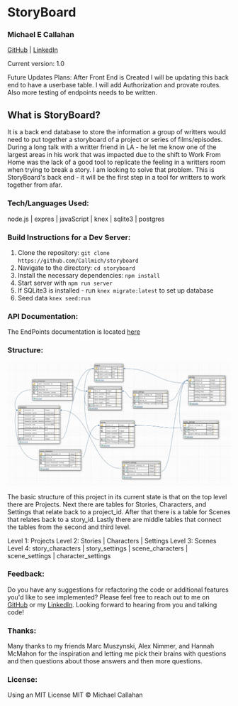 # StoryBoard
### Michael E Callahan
[GitHub](https://github.com/Callmich) | [LinkedIn](https://www.linkedin.com/in/michael-callahan-a640551a3/)

Current version: 1.0

Future Updates Plans: After Front End is Created I will be updating this back end to have a userbase table. I will add Authorization and provate routes. Also more testing of endpoints needs to be written.


## What is StoryBoard?
It is a back end database to store the information a group of writters would need to put together a storyboard of a project or series of films/episodes. During a long talk with a writter friend in LA - he let me know one of the largest areas in his work that was impacted due to the shift to Work From Home was the lack of a good tool to replicate the feeling in a writters room when trying to break a story. 
I am looking to solve that problem. This is StoryBoard's back end - it will be the first step in a tool for writters to work together from afar. 


### Tech/Languages Used:
node.js | expres | javaScript | knex | sqlite3 | postgres


### Build Instructions for a Dev Server:
1. Clone the repository: `git clone https://github.com/Callmich/storyboard`
2. Navigate to the directory: `cd storyboard`
3. Install the necessary dependencies: `npm install`
4. Start server with `npm run server`
4. If SQLite3 is installed - run `knex migrate:latest` to set up database
5. Seed data `knex seed:run`


### API Documentation:
The EndPoints documentation is located [here](https://documenter.getpostman.com/view/10662887/Szzhdy91)


### Structure:
![alt text](https://github.com/Callmich/storyboard/blob/master/designs/StoryBoard%20DB%20final%20V1.jpg)

The basic structure of this project in its current state is that on the top level there are Projects. Next there are tables for Stories, Characters, and Settings that relate back to a project_id. After that there is a table for Scenes that relates back to a story_id. Lastly there are middle tables that connect the tables from the second and third level.

Level 1: Projects
Level 2: Stories | Characters | Settings
Level 3: Scenes
Level 4: story_characters | story_settings | scene_characters | scene_settings | character_settings


### Feedback:
Do you have any suggestions for refactoring the code or additional features you'd like to see implemented? Please feel free to reach out to me on [GitHub](https://github.com/Callmich) or my [LinkedIn](https://www.linkedin.com/in/michael-callahan-a640551a3/). Looking forward to hearing from you and talking code!


### Thanks:
Many thanks to my friends Marc Muszynski, Alex Nimmer, and Hannah McMahon for the inspiration and letting me pick their brains with questions and then questions about those answers and then more questions.

### License:
Using an MIT License
MIT © Michael Callahan